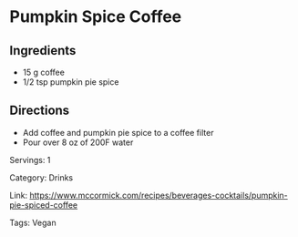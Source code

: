 # Pumpkin Spice Coffee

## Ingredients

- 15 g coffee
- 1/2 tsp pumpkin pie spice

## Directions

- Add coffee and pumpkin pie spice to a coffee filter
- Pour over 8 oz of 200F water

Servings: 1

Category: Drinks

Link: https://www.mccormick.com/recipes/beverages-cocktails/pumpkin-pie-spiced-coffee

Tags: Vegan

